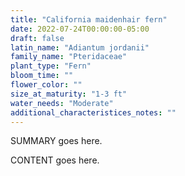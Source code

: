 ```yaml
---
title: "California maidenhair fern"
date: 2022-07-24T00:00:00-05:00
draft: false
latin_name: "Adiantum jordanii"
family_name: "Pteridaceae"
plant_type: "Fern"
bloom_time: ""
flower_color: ""
size_at_maturity: "1-3 ft"
water_needs: "Moderate"
additional_characteristices_notes: ""
---
```


SUMMARY goes here.

<!--more-->

CONTENT goes here.
